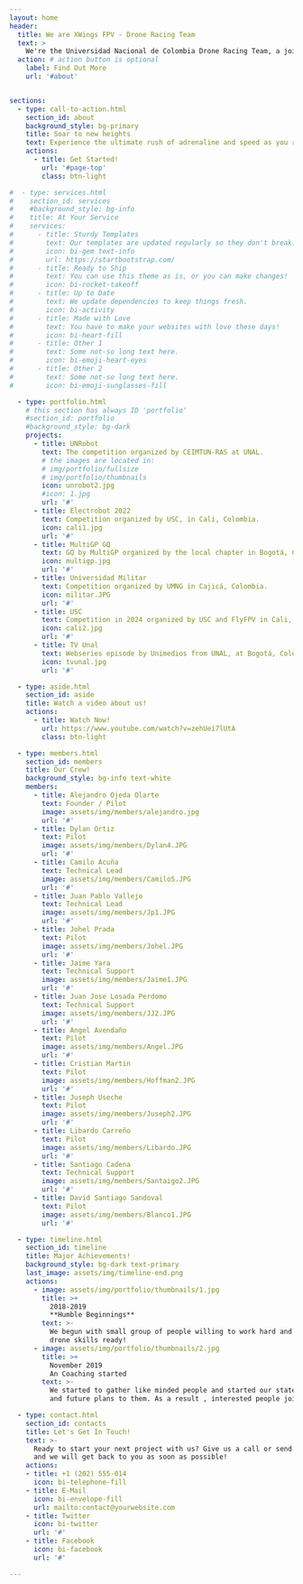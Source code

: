 ```yaml
---
layout: home
header:
  title: We are XWings FPV - Drone Racing Team
  text: >
    We're the Universidad Nacional de Colombia Drone Racing Team, a joint project by IEEE UN, CEIMTUN-RAS and AESS UN.
  action: # action button is optional
    label: Find Out More
    url: '#about'


sections:
  - type: call-to-action.html
    section_id: about
    background_style: bg-primary
    title: Soar to new heights
    text: Experience the ultimate rush of adrenaline and speed as you race through the skies with our FPV racing drones. We are a passionate team of students and researchers dedicated to competing at the highest level on tracks around the world.
    actions:
      - title: Get Started!
        url: '#page-top'
        class: btn-light

#  - type: services.html
#    section_id: services
#    #background_style: bg-info
#    title: At Your Service
#    services:
#      - title: Sturdy Templates
#        text: Our templates are updated regularly so they don't break.
#        icon: bi-gem text-info
#        url: https://startbootstrap.com/
#      - title: Ready to Ship
#        text: You can use this theme as is, or you can make changes!
#        icon: bi-rocket-takeoff
#      - title: Up to Date
#        text: We update dependencies to keep things fresh.
#        icon: bi-activity
#      - title: Made with Love
#        text: You have to make your websites with love these days!
#        icon: bi-heart-fill
#      - title: Other 1
#        text: Some not-so long text here.
#        icon: bi-emoji-heart-eyes
#      - title: Other 2
#        text: Some not-so long text here.
#        icon: bi-emoji-sunglasses-fill

  - type: portfolio.html
    # this section has always ID 'portfolio'
    #section_id: portfolio
    #background_style: bg-dark
    projects:
      - title: UNRobot
        text: The competition organized by CEIMTUN-RAS at UNAL.
        # the images are located in:
        # img/portfolio/fullsize
        # img/portfolio/thumbnails
        icon: unrobot2.jpg
        #icon: 1.jpg
        url: '#'
      - title: Electrobot 2022
        text: Competition organized by USC, in Cali, Colombia.
        icon: cali1.jpg
        url: '#'
      - title: MultiGP GQ
        text: GQ by MultiGP organized by the local chapter in Bogotá, Colombia.
        icon: multigp.jpg
        url: '#'
      - title: Universidad Militar
        text: Competition organized by UMNG in Cajicá, Colombia.
        icon: militar.JPG
        url: '#'   
      - title: USC
        text: Competition in 2024 organized by USC and FlyFPV in Cali, Colombia.
        icon: cali2.jpg
        url: '#'
      - title: TV Unal
        text: Webseries episode by Unimedios from UNAL, at Bogotá, Colombia.
        icon: tvunal.jpg
        url: '#'

  - type: aside.html
    section_id: aside
    title: Watch a video about us!
    actions:
      - title: Watch Now!
        url: https://www.youtube.com/watch?v=zehUei7lUtA
        class: btn-light

  - type: members.html
    section_id: members    
    title: Our Crew!
    background_style: bg-info text-white
    members:
      - title: Alejandro Ojeda Olarte
        text: Founder / Pilot
        image: assets/img/members/alejandro.jpg
        url: '#'
      - title: Dylan Ortiz
        text: Pilot
        image: assets/img/members/Dylan4.JPG
        url: '#'    
      - title: Camilo Acuña
        text: Technical Lead
        image: assets/img/members/Camilo5.JPG
        url: '#'
      - title: Juan Pablo Vallejo
        text: Technical Lead
        image: assets/img/members/Jp1.JPG
        url: '#'
      - title: Johel Prada
        text: Pilot
        image: assets/img/members/Johel.JPG
        url: '#'
      - title: Jaime Yara
        text: Technical Support
        image: assets/img/members/Jaime1.JPG
        url: '#'
      - title: Juan Jose Losada Perdomo
        text: Technical Support
        image: assets/img/members/JJ2.JPG
        url: '#'
      - title: Angel Avendaño
        text: Pilot
        image: assets/img/members/Angel.JPG
        url: '#'
      - title: Cristian Martin
        text: Pilot
        image: assets/img/members/Hoffman2.JPG
        url: '#'
      - title: Juseph Useche
        text: Pilot
        image: assets/img/members/Juseph2.JPG
        url: '#'
      - title: Libardo Carreño
        text: Pilot
        image: assets/img/members/Libardo.JPG
        url: '#'
      - title: Santiago Cadena
        text: Technical Support
        image: assets/img/members/Santaigo2.JPG
        url: '#'
      - title: David Santiago Sandoval
        text: Pilot
        image: assets/img/members/Blanco1.JPG
        url: '#'

  - type: timeline.html
    section_id: timeline
    title: Major Achievements!
    background_style: bg-dark text-primary
    last_image: assets/img/timeline-end.png
    actions:
      - image: assets/img/portfolio/thumbnails/1.jpg
        title: >+
          2018-2019
          **Humble Beginnings**
        text: >-
          We begun with small group of people willing to work hard and make our
          drone skills ready!
      - image: assets/img/portfolio/thumbnails/2.jpg
        title: >+
          November 2019
          An Coaching started
        text: >-
          We started to gather like minded people and started our stategies
          and future plans to them. As a result , interested people joined us!

  - type: contact.html
    section_id: contacts
    title: Let's Get In Touch!
    text: >-
      Ready to start your next project with us? Give us a call or send us an email
      and we will get back to you as soon as possible!
    actions:
    - title: +1 (202) 555-014
      icon: bi-telephone-fill
    - title: E-Mail
      icon: bi-envelope-fill
      url: mailto:contact@yourwebsite.com
    - title: Twitter
      icon: bi-twitter
      url: '#'
    - title: Facebook
      icon: bi-facebook
      url: '#'

---
```

